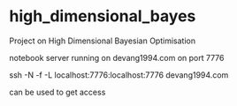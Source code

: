 # high_dimensional_bayes
Project on High Dimensional Bayesian Optimisation

notebook server running on devang1994.com on port 7776

ssh -N -f -L localhost:7776:localhost:7776 devang1994.com

can be used to get access





